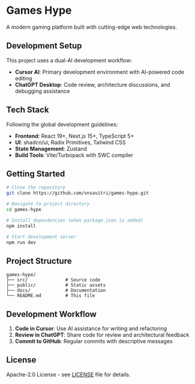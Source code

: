 # Games Hype

A modern gaming platform built with cutting-edge web technologies.

## Development Setup

This project uses a dual-AI development workflow:
- **Cursor AI**: Primary development environment with AI-powered code editing
- **ChatGPT Desktop**: Code review, architecture discussions, and debugging assistance

## Tech Stack

Following the global development guidelines:
- **Frontend**: React 19+, Next.js 15+, TypeScript 5+
- **UI**: shadcn/ui, Radix Primitives, Tailwind CSS
- **State Management**: Zustand
- **Build Tools**: Vite/Turbopack with SWC compiler

## Getting Started

```bash
# Clone the repository
git clone https://github.com/vnsavitri/games-hype.git

# Navigate to project directory
cd games-hype

# Install dependencies (when package.json is added)
npm install

# Start development server
npm run dev
```

## Project Structure

```
games-hype/
├── src/              # Source code
├── public/           # Static assets
├── docs/             # Documentation
└── README.md         # This file
```

## Development Workflow

1. **Code in Cursor**: Use AI assistance for writing and refactoring
2. **Review in ChatGPT**: Share code for review and architectural feedback
3. **Commit to GitHub**: Regular commits with descriptive messages

## License

Apache-2.0 License - see [LICENSE](./LICENSE) file for details.
